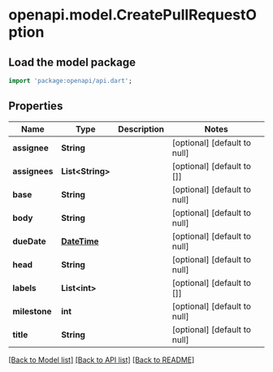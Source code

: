 # openapi.model.CreatePullRequestOption

## Load the model package
```dart
import 'package:openapi/api.dart';
```

## Properties
Name | Type | Description | Notes
------------ | ------------- | ------------- | -------------
**assignee** | **String** |  | [optional] [default to null]
**assignees** | **List&lt;String&gt;** |  | [optional] [default to []]
**base** | **String** |  | [optional] [default to null]
**body** | **String** |  | [optional] [default to null]
**dueDate** | [**DateTime**](DateTime.md) |  | [optional] [default to null]
**head** | **String** |  | [optional] [default to null]
**labels** | **List&lt;int&gt;** |  | [optional] [default to []]
**milestone** | **int** |  | [optional] [default to null]
**title** | **String** |  | [optional] [default to null]

[[Back to Model list]](../README.md#documentation-for-models) [[Back to API list]](../README.md#documentation-for-api-endpoints) [[Back to README]](../README.md)


